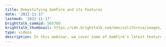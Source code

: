 ```yaml
---
title: Demystifying GemFire and its Features
date: '2022-11-17'
lastmod: '2022-11-17'
brighttalk_commid: 565709
brighttalk_thumbnail: https://cdn.brighttalk.com/ams/california/images/communication/565709/image_886321.png?width=640&amp;height=360
type: videos
description: In this webinar, we cover some of GemFire's latest features and why they are important - Ultra-low latency key value store, VMware GemFire for Redis Apps extension, JSON Document Storage and Querying, Event Driven Architectures and how GemFire can support them.
---
```


